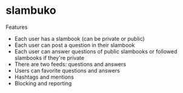 slambuko
========

Features

* Each user has a slambook (can be private or public)
* Each user can post a question in their slambook
* Each user can answer questions of public slambooks or followed slambooks if they're private
* There are two feeds: questions and answers
* Users can favorite questions and answers
* Hashtags and mentions
* Blocking and reporting
